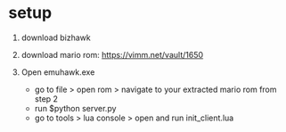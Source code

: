 # setup

1. download bizhawk

2. download mario rom: https://vimm.net/vault/1650

3. Open emuhawk.exe
    - go to file > open rom > navigate to your extracted mario rom from step 2
    - run $python server.py
    - go to tools > lua console > open and run init_client.lua
    